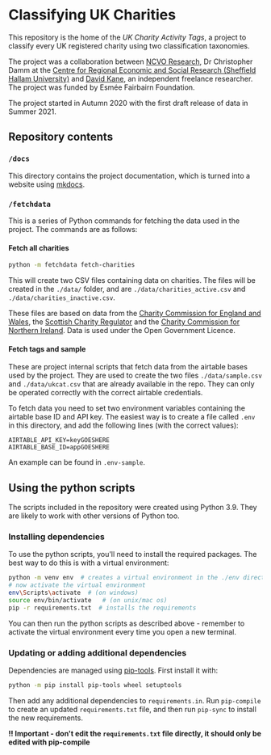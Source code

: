 # Classifying UK Charities

This repository is the home of the *UK Charity Activity Tags*, a project to classify
every UK registered charity using two classification taxonomies.

The project was a collaboration between [NCVO Research](https://www.ncvo.org.uk/policy-and-research), Dr Christopher Damm at the [Centre for Regional Economic and Social Research (Sheffield Hallam University)](https://www4.shu.ac.uk/research/cresr/staff/christopher-damm) and [David Kane](https://dkane.net/), an independent freelance researcher. The project was funded by Esmée Fairbairn Foundation.

The project started in Autumn 2020 with the first draft release of data in Summer 2021.

## Repository contents

### `/docs`

This directory contains the project documentation, which is turned into a website using [mkdocs](https://www.mkdocs.org/).

### `/fetchdata`

This is a series of Python commands for fetching the data used in the project. The commands are as follows:

#### Fetch all charities

```sh
python -m fetchdata fetch-charities
```

This will create two CSV files containing data on charities. The files will be created in the `./data/` folder, and are `./data/charities_active.csv` and `./data/charities_inactive.csv`. 

These files are based on data from the [Charity Commission for England and Wales](https://register-of-charities.charitycommission.gov.uk/register/full-register-download), the [Scottish Charity Regulator](https://www.oscr.org.uk/about-charities/search-the-register/charity-register-download/) and the [Charity Commission for Northern Ireland](https://www.charitycommissionni.org.uk/charity-search/?pageNumber=1). Data is used under the Open Government Licence.

#### Fetch tags and sample

These are project internal scripts that fetch data from the airtable bases used by the project. They are used to create the two files `./data/sample.csv` and `./data/ukcat.csv` that are already available in the repo. They can only be operated correctly with the correct airtable credentials.

To fetch data you need to set two environment variables containing the airtable base ID and API key. The easiest way is to create a file called `.env` in this directory, and add the following lines (with the correct values):

```
AIRTABLE_API_KEY=keyGOESHERE
AIRTABLE_BASE_ID=appGOESHERE
```

An example can be found in `.env-sample`.

## Using the python scripts

The scripts included in the repository were created using Python 3.9. They are likely to work with other versions of Python too.

### Installing dependencies

To use the python scripts, you'll need to install the required packages. The best way to do this is with a virtual environment:

```sh
python -m venv env  # creates a virtual environment in the ./env directory
# now activate the virtual environment
env\Scripts\activate  # (on windows)
source env/bin/activate   # (on unix/mac os)
pip -r requirements.txt  # installs the requirements 
```

You can then run the python scripts as described above - remember to activate the virtual environment every time you open a new terminal.

### Updating or adding additional dependencies

Dependencies are managed using [pip-tools](https://github.com/jazzband/pip-tools). First install it with:

```sh
python -m pip install pip-tools wheel setuptools
```

Then add any additional dependencies to `requirements.in`. Run `pip-compile` to create an updated `requirements.txt` file, and then run `pip-sync` to install the new requirements.

**!! Important - don't edit the `requirements.txt` file directly, it should only be edited with pip-compile**
